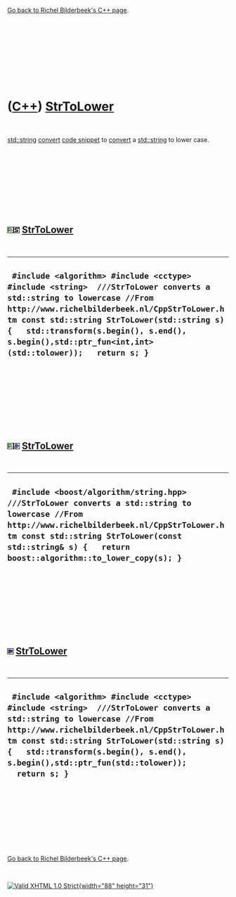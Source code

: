 

[Go back to Richel Bilderbeek's C++ page](Cpp.htm).

 

 

 

 

 

([C++](Cpp.htm)) [StrToLower](CppStrToLower.htm)
================================================

 

[std::string](CppString.htm) [convert](CppConvert.htm) [code
snippet](CppCodeSnippets.htm) to [convert](CppConvert.htm) a
[std::string](CppString.htm) to lower case.

 

 

 

 

 

![Qt Creator](PicQtCreator.png)![STL](PicStl.png) [StrToLower](CppStrToLower.htm)
---------------------------------------------------------------------------------

 

  -------------------------------------------------------------------------------------------------------------------------------------------------------------------------------------------------------------------------------------------------------------------------------------------------------------------------
  ` #include <algorithm> #include <cctype> #include <string>  ///StrToLower converts a std::string to lowercase //From http://www.richelbilderbeek.nl/CppStrToLower.htm const std::string StrToLower(std::string s) {   std::transform(s.begin(), s.end(), s.begin(),std::ptr_fun<int,int>(std::tolower));   return s; }`
  -------------------------------------------------------------------------------------------------------------------------------------------------------------------------------------------------------------------------------------------------------------------------------------------------------------------------

 

 

 

 

 

![Qt Creator](PicQtCreator.png)![Boost](PicBoost.png) [StrToLower](CppStrToLower.htm)
-------------------------------------------------------------------------------------

 

  ---------------------------------------------------------------------------------------------------------------------------------------------------------------------------------------------------------------------------------------------------------
  ` #include <boost/algorithm/string.hpp>  ///StrToLower converts a std::string to lowercase //From http://www.richelbilderbeek.nl/CppStrToLower.htm const std::string StrToLower(const std::string& s) {   return boost::algorithm::to_lower_copy(s); }`
  ---------------------------------------------------------------------------------------------------------------------------------------------------------------------------------------------------------------------------------------------------------

 

 

 

 

 

![C++ Builder](PicCppBuilder.png) [StrToLower](CppStrToLower.htm)
-----------------------------------------------------------------

 

  ----------------------------------------------------------------------------------------------------------------------------------------------------------------------------------------------------------------------------------------------------------------------------------------------------------------
  ` #include <algorithm> #include <cctype> #include <string>  ///StrToLower converts a std::string to lowercase //From http://www.richelbilderbeek.nl/CppStrToLower.htm const std::string StrToLower(std::string s) {   std::transform(s.begin(), s.end(), s.begin(),std::ptr_fun(std::tolower));   return s; }`
  ----------------------------------------------------------------------------------------------------------------------------------------------------------------------------------------------------------------------------------------------------------------------------------------------------------------

 

 

 

 

 

[Go back to Richel Bilderbeek's C++ page](Cpp.htm).



 

[![Valid XHTML 1.0 Strict](valid-xhtml10.png){width="88"
height="31"}](http://validator.w3.org/check?uri=referer)
